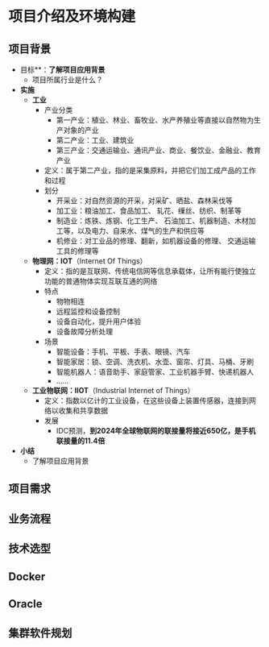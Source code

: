 # 项目介绍及环境构建

## 项目背景

- 目标**：**了解项目应用背景**
  - 项目所属行业是什么？
- **实施**
  - **工业**
    - 产业分类 
      - 第一产业：植业、林业、畜牧业、水产养殖业等直接以自然物为生产对象的产业
      - 第二产业：工业、建筑业
      - 第三产业：交通运输业、通讯产业、商业、餐饮业、金融业、教育产业
    - 定义：属于第二产业，指的是采集原料，并把它们加工成产品的工作和过程
    - 划分
      - 开采业：对自然资源的开采，对采矿、晒盐、森林采伐等
      - 加工业：粮油加工、食品加工、 轧花、缫丝、纺织、制革等
      - 制造业：炼铁、炼钢、化工生产、 石油加工、机器制造、木材加工等，以及电力、自来水、煤气的生产和供应等
      - 机修业：对工业品的修理、翻新，如机器设备的修理、 交通运输工具的修理等
  - **物理网：IOT**（Internet Of Things）
    - 定义：指的是互联网、传统电信网等信息承载体，让所有能行使独立功能的普通物体实现互联互通的网络
    - 特点
      - 物物相连
      - 远程监控和设备控制
      - 设备自动化，提升用户体验
      - 设备故障分析处理
    - 场景
      - 智能设备：手机、平板、手表、眼镜、汽车
      - 智能家居：锁、空调、洗衣机、水壶、窗帘、灯具、马桶、牙刷
      - 智能机器人：语音助手、家庭管家、工业机器手臂、快递机器人
      - ……
  - **工业物联网：IIOT**（Industrial Internet of Things）
    - 定义：指数以亿计的工业设备，在这些设备上装置传感器，连接到网络以收集和共享数据
    - 发展
      - IDC预测，**到2024年全球物联网的联接量将接近650亿，是手机联接量的11.4倍**
- **小结**
  - 了解项目应用背景

## 项目需求



## 业务流程



## 技术选型



## Docker



## Oracle



## 集群软件规划